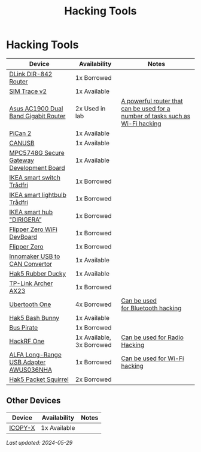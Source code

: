 ﻿---
title: Hacking Tools
parent: Lab Equipment
has_children: false
nav_order: 2
---
# Hacking Tools

 Device | Availability | Notes
------------- | ------------- | -------------
[DLink DIR-842 Router](<https://www.dlink.com/se/sv/products/dir-842-wireless-ac1200-dual-band-gigabit-router>) | 1x Borrowed
[SIM Trace v2](<https://osmocom.org/projects/simtrace2/wiki>) | 1x Available
[Asus AC1900 Dual Band Gigabit Router](<https://www.asus.com/Networking/RT-AC1900P/>) | 2x Used in lab | [A powerful router that can be used for a number of tasks such as Wi-Fi hacking](<https://nse.digital/pages/guides/wifi-mitm>)
[PiCan 2 ](<https://www.skpang.co.uk/products/pican2-can-bus-board-for-raspberry-pi-2-3?_pos=1&_sid=0b4ed1cef&_ss=r>) | 1x Available
[CANUSB](<https://lawicel-shop.se/elektronik/kommunikation/can/lawicel-canusb-adapter-1m-usb-cable/>) | 1x Available
[MPC5748G Secure Gateway Development Board](<https://www.nxp.com/design/design-center/development-boards/automotive-development-platforms/mpc57xx-mcu-platforms/mpc5748g-secure-gateway-development-board:DEVKIT-MPC5748G>) | 1x Available
[ IKEA smart switch Trådfri](<https://www.ikea.com/se/sv/p/tradfri-set-med-uttag-smart-40364748/>) | 1x Borrowed
[ IKEA smart lightbulb Trådfri](<https://www.ikea.com/se/sv/p/tradfri-startkit-smart-tradloes-dimbar-vitt-spektrum-80547567/>) | 1x Borrowed
[IKEA smart hub "DIRIGERA”](<https://www.ikea.com/se/sv/p/dirigera-hubb-foer-smarta-produkter-vit-smart-10503406/>) | 1x Borrowed
[Flipper Zero WiFi DevBoard](<https://shop.flipperzero.one/products/wifi-devboard>) | 1x Borrowed
[Flipper Zero](<https://shop.flipperzero.one/>) | 1x Borrowed
[Innomaker USB to CAN Convertor](<https://se.rs-online.com/web/p/raspberry-pi-hats-add-ons/2526692?gb=s>) | 1x Available
[Hak5 Rubber Ducky](<https://shop.hak5.org/products/usb-rubber-ducky-deluxe>) | 1x Available
[TP-Link Archer AX23](<https://www.dlink.com/se/sv/products/dir-842-wireless-ac1200-dual-band-gigabit-router>) | 1x Borrowed
[Ubertooth One](<https://github.com/greatscottgadgets/ubertooth/wiki>) | 4x Borrowed | [Can be used for Bluetooth hacking](<https://nse.digital/pages/guides/Wireless/bluetooth.html>)
[Hak5 Bash Bunny](<https://shop.hak5.org/products/bash-bunny>) | 1x Available
[Bus Pirate](<https://en.wikipedia.org/wiki/Bus_Pirate>) | 1x Borrowed
[HackRF One](<https://greatscottgadgets.com/hackrf/one/>) | 1x Available, 3x Borrowed | [Can be used for Radio Hacking](<https://nse.digital/pages/guides/radio/radio.html>)
[ALFA Long-Range USB Adapter AWUS036NHA](<https://www.alfa.com.tw/products_detail/7.htm>) | 1x Borrowed | [Can be used for Wi-Fi hacking](<https://www.youtube.com/watch?v=e2ZzTZoZ4wg>)
[Hak5 Packet Squirrel](<https://shop.hak5.org/products/packet-squirrel>) | 2x Borrowed

## Other Devices

 Device | Availability | Notes
------------- | ------------- | -------------
[ICOPY-X](<https://icopyx.com/>) | 1x Available



<i>Last updated: 2024-05-29 </i>
